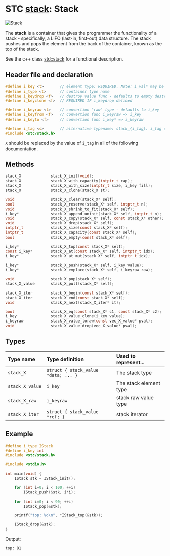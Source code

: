 # STC [stack](../include/stc/stack.h): Stack
![Stack](pics/stack.jpg)

The **stack** is a container that gives the programmer the functionality of a stack - specifically, a LIFO (last-in, first-out) data structure. The stack pushes and pops the element from the back of the container, known as the top of the stack.

See the c++ class [std::stack](https://en.cppreference.com/w/cpp/container/stack) for a functional description.

## Header file and declaration

```c
#define i_key <t>       // element type: REQUIRED. Note: i_val* may be specified instead of i_key*.
#define i_type <t>      // container type name
#define i_keydrop <f>   // destroy value func - defaults to empty destruct
#define i_keyclone <f>  // REQUIRED IF i_keydrop defined

#define i_keyraw <t>    // convertion "raw" type - defaults to i_key
#define i_keyfrom <f>   // convertion func i_keyraw => i_key
#define i_keyto <f>     // convertion func i_key* => i_keyraw

#define i_tag <s>       // alternative typename: stack_{i_tag}. i_tag defaults to i_key
#include <stc/stack.h>
```
`X` should be replaced by the value of `i_tag` in all of the following documentation.

## Methods

```c
stack_X             stack_X_init(void);
stack_X             stack_X_with_capacity(intptr_t cap);
stack_X             stack_X_with_size(intptr_t size, i_key fill);
stack_X             stack_X_clone(stack_X st);

void                stack_X_clear(stack_X* self);
bool                stack_X_reserve(stack_X* self, intptr_t n);
void                stack_X_shrink_to_fit(stack_X* self);
i_key*              stack_X_append_uninit(stack_X* self, intptr_t n);
void                stack_X_copy(stack_X* self, const stack_X* other);
void                stack_X_drop(stack_X* self);                        // destructor
intptr_t            stack_X_size(const stack_X* self);
intptr_t            stack_X_capacity(const stack_X* self);
bool                stack_X_empty(const stack_X* self);

i_key*              stack_X_top(const stack_X* self);
const i_key*        stack_X_at(const stack_X* self, intptr_t idx);
i_key*              stack_X_at_mut(stack_X* self, intptr_t idx);

i_key*              stack_X_push(stack_X* self, i_key value);
i_key*              stack_X_emplace(stack_X* self, i_keyraw raw);

void                stack_X_pop(stack_X* self);                         // destroy last element
stack_X_value       stack_X_pull(stack_X* self);                        // move out last element

stack_X_iter        stack_X_begin(const stack_X* self);
stack_X_iter        stack_X_end(const stack_X* self);
void                stack_X_next(stack_X_iter* it);

bool                stack_X_eq(const stack_X* c1, const stack_X* c2);   // require i_eq/i_cmp/i_less.
i_key               stack_X_value_clone(i_key value);
i_keyraw            stack_X_value_toraw(const vec_X_value* pval);
void                stack_X_value_drop(vec_X_value* pval);
```

## Types

| Type name          | Type definition                      | Used to represent...       |
|:-------------------|:-------------------------------------|:---------------------------|
| `stack_X`          | `struct { stack_value *data; ... }`  | The stack type             |
| `stack_X_value`    | `i_key`                              | The stack element type     |
| `stack_X_raw`      | `i_keyraw`                           | stack raw value type       |
| `stack_X_iter`     | `struct { stack_value *ref; }`       | stack iterator             |

## Example
```c
#define i_type IStack
#define i_key int
#include <stc/stack.h>

#include <stdio.h>

int main(void) {
    IStack stk = IStack_init();

    for (int i=0; i < 100; ++i)
        IStack_push(&stk, i*i);

    for (int i=0; i < 90; ++i)
        IStack_pop(&stk);

    printf("top: %d\n", *IStack_top(&stk));

    IStack_drop(&stk);
}
```
Output:
```
top: 81
```
